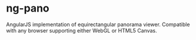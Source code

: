 ng-pano
=======

AngularJS implementation of equirectangular panorama viewer. Compatible with any browser supporting either WebGL or HTML5 Canvas.
